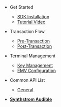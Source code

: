- Get Started

  - [SDK Installation](manual.md)
  - [Tutorial Video](hardware.md)

- Transaction Flow

  - [Pre-Transaction](pre-transaction.md)
  - [Post-Transaction](post-transaction.md)

- Terminal Management

  - [Key Management](key-management.md)
  - [EMV Configuration](emv-config.md)

- Common API List 

  - [General](yada.md)

- [**Synthstrom Audible**](https://synthstrom.com)
